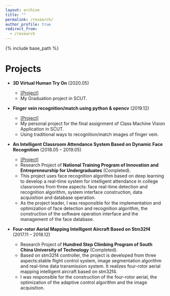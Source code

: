 ```yaml
---
layout: archive
title: ""
permalink: /research/
author_profile: true
redirect_from:
  - /research
---
```


{% include base_path %}

Projects
=====
* **3D Virtual Human Try On** (2020.05)
  * [[Project]](https://github.com/Qingcsai/3DVirtualTryOn)
  * My Graduation project in SCUT.
  
* **Finger vein recognition/match using python & opencv** (2019.12)
  * [[Project]](https://github.com/Qingcsai/Finger-Vein-Recognition)
  * My personal project for the final assignment of Class Machine Vision Application in SCUT.
  * Using traditional ways to recognition/match images of finger vein.
  
* **An Intelligent Classroom Attendance System Based on Dynamic Face Recognition** (2018.05 – 2019.05)  
  * [[Project]](https://github.com/Qingcsai/Face-Recognition-Intelligent-Classroom-Attendence-System)
  * Research Project of **National Training Program of Innovation and Entrepreneurship for Undergraduates** (Completed).
  * This project uses face recognition algorithm based on deep learning to develop a real-time system for intelligent attendance in college classrooms from three aspects: face real-time detection and recognition algorithm, system interface construction, data acquisition and database operation. 
  * As the project leader, I was responsible for the implementation and optimization of face detection and recognition algorithm, the construction of the software operation interface and the management of the face database. 
* **Four-rotor Aerial Mapping Intelligent Aircraft Based on Stm32f4** (2017.11 – 2018.12)
  * Research Project of **Hundred Step Climbing Program of South China University of Technology** (Completed).
  * Based on stm32f4 controller, the project is developed from three aspects:stable flight control system, image segmentation algorithm and real-time data transmission system. It realizes four-rotor aerial mapping intelligent aircraft based on stm32f4. 
  * I was responsible for the construction of the four-rotor aerial, the optimization of the adaptive control algorithm and the image acquisition.

